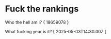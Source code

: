 # Fuck the rankings

Who the hell am I?
{ 18659078 }

What fucking year is it?
[ 2025-05-03T14:30:00Z ]
